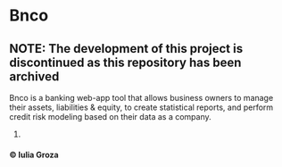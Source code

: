 # Bnco

## NOTE: The development of this project is discontinued as this repository has been archived

Bnco is a banking web-app tool that allows business owners to manage their assets, liabilities & equity, to create statistical reports, and perform credit risk modeling based on their data as a company.

1. 

#### © Iulia Groza


